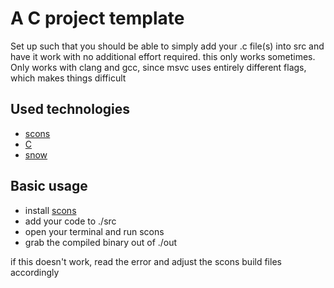# A C project template
Set up such that you should be able to simply
add your .c file(s) into src and have it work
with no additional effort required. this only
works sometimes. Only works with clang and gcc,
since msvc uses entirely different flags, which
makes things difficult

## Used technologies
 - [scons](https://scons.org/)
 - [C](https://iso-9899.info/wiki/The_Standard)
 - [snow](https://github.com/mortie/snow)

## Basic usage
 - install [scons](https://scons.org/pages/download.html)
 - add your code to ./src
 - open your terminal and run scons
 - grab the compiled binary out of ./out

if this doesn't work, read the error and adjust
the scons build files accordingly
